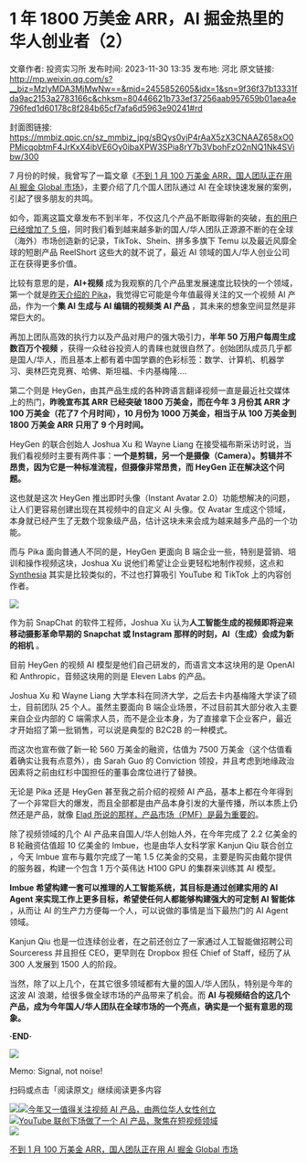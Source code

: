 # 1 年 1800 万美金 ARR，AI 掘金热里的华人创业者（2）

文章作者: 投资实习所
发布时间: 2023-11-30 13:35
发布地: 河北
原文链接: http://mp.weixin.qq.com/s?__biz=MzIyMDA3MjMwNw==&mid=2455852605&idx=1&sn=9f36f37b13331fda9ac2153a2783166c&chksm=80446621b733ef37256aab957659b01aea4e796fed1d60178c8f284b65cf7afa6d5963e90241#rd

封面图链接: https://mmbiz.qpic.cn/sz_mmbiz_jpg/sBQys0vjP4rAaX5zX3CNAAZ658xO0PMicqobtmF4JrKxX4ibVE6Oy0ibaXPW3SPia8rY7b3VbohFzO2nNQ1Nk4SVibw/300

7 月份的时候，我曾写了一篇文章《[不到 1 月 100 万美金 ARR，国人团队正在用 AI 掘金 Global
市场](http://mp.weixin.qq.com/s?__biz=MzIyMDA3MjMwNw==&mid=2455851206&idx=1&sn=1efc0a3294a356ad7a6c02b17e08cd71&chksm=804460dab733e9ccb081439e2328c51ccc89808e9558d0b0c02ec93348cbe03fcd7cb0d7fc7b&scene=21#wechat_redirect)》，主要介绍了几个国人团队通过
AI 在全球快速发展的案例，引起了很多朋友的共鸣。

如今，距离这篇文章发布不到半年，不仅这几个产品不断取得新的突破，[有的用户已经增加了 5
倍](http://mp.weixin.qq.com/s?__biz=MzIyMDA3MjMwNw==&mid=2455852395&idx=1&sn=4e5fc056176f641cafcbf42e43969a6a&chksm=80446577b733ec613b82441cef4829e9c09f87ca03f0cbae033d241499f2020c57dfee98e53f&scene=21#wechat_redirect)，同时我们看到越来越多新的国人/华人团队正源源不断的在全球（海外）市场创造新的记录，TikTok、Shein、拼多多旗下
Temu 以及最近风靡全球的短剧产品 ReelShort 这些大的就不说了，最近 AI 领域的国人/华人创业公司正在获得更多价值。

比较有意思的是，**AI+视频** 成为我观察的几个产品里发展速度比较快的一个领域，第一个就是[昨天介绍的
Pika](http://mp.weixin.qq.com/s?__biz=MzIyMDA3MjMwNw==&mid=2455852593&idx=1&sn=c2df4be9bdaa2602c32d30ac7511f96e&chksm=8044662db733ef3b439be47e6030fb25ef015c2cedb4856bcf5cefbb8c1ea4086b72124b8ee6&scene=21#wechat_redirect)，我觉得它可能是今年值最得关注的又一个视频
AI 产品，作为一个**集 AI 生成与 AI 编辑的视频类 AI 产品** ，其未来的想象空间显然是非常巨大的。

再加上团队高效的执行力以及产品对用户的强大吸引力，**半年 50 万用户每周生成数百万个视频**
，获得一众硅谷投资人的青睐也就很自然了。创始团队成员几乎都是国人/华人，而且基本上都有着中国学霸的色彩标签：数学、计算机、机器学习、奥林匹克竞赛、哈佛、斯坦福、卡内基梅隆....

第二个则是 HeyGen，由其产品生成的各种跨语言翻译视频一直是最近社交媒体上的热门，**昨晚宣布其 ARR 已经突破 1800 万美金，而在今年 3
月份其 ARR 才 100 万美金（花了7 个月时间），10 月份为 1000 万美金，相当于从 100 万美金到 1800 万美金 ARR 只用了 9
个月时间。**

HeyGen 的联合创始人 Joshua Xu 和 Wayne Liang
在接受福布斯采访时说，当我们看视频时主要有两件事：**一个是剪辑，另一个是摄像（Camera）。剪辑并不昂贵，因为它是一种标准流程，但摄像非常昂贵，而
HeyGen 正在解决这个问题。**

这也就是这次 HeyGen 推出即时头像（Instant Avatar 2.0）功能想解决的问题，让人们更容易创建出现在其视频中的自定义 AI 头像。仅
Avatar 生成这个领域，本身就已经产生了无数个现象级产品，估计这块未来会成为越来越多产品的一个功能。

而与 Pika 面向普通人不同的是，HeyGen 更面向 B 端企业一些，特别是营销、培训和操作视频这块，Joshua Xu
说他们希望让企业更轻松地制作视频，这点和
[Synthesia](http://mp.weixin.qq.com/s?__biz=MzIyMDA3MjMwNw==&mid=2455850884&idx=1&sn=c5c04ed58b94423b4e1833e2ba68b06d&chksm=80447f98b733f68e7f170f80716aeb9bcd1591aaac472a5f6ec5b30b9748e44f70066e314e4b&scene=21#wechat_redirect)
其实是比较类似的，不过也打算吸引 YouTube 和 TikTok 上的内容创作者。

![](https://mmbiz.qpic.cn/sz_mmbiz_png/sBQys0vjP4rAaX5zX3CNAAZ658xO0PMichZj0fmOtnY3jOyb4AeIWGpyoLpbZRMB4lJyjnSTmicDJN6gPumuz2JQ/640?wx_fmt=png&from=appmsg)

作为前 SnapChat 的软件工程师，Joshua Xu 认为**人工智能生成的视频即将迎来移动摄影革命早期的 Snapchat 或 Instagram
那样的时刻，AI（生成）会成为新的相机** 。

目前 HeyGen 的视频 AI 模型是他们自己研发的，而语言文本这块用的是 OpenAI 和 Anthropic，音频这块用的则是 Eleven Labs
的产品。

Joshua Xu 和 Wayne Liang 大学本科在同济大学，之后去卡内基梅隆大学读了硕士，目前团队 25 个人。虽然主要面向 B
端企业场景，不过目前其大部分收入主要来自企业内部的 C 端需求人员，而不是企业本身，为了直接拿下企业客户，最近才开始招了第一批销售，可以说是典型的
B2C2B 的一种模式。

而这次也宣布做了新一轮 560 万美金的融资，估值为 7500 万美金（这个估值看着确实让我有点意外），由 Sarah Guo 的 Conviction
领投，并且考虑到地缘政治因素将之前由红杉中国担任的董事会席位进行了替换。

无论是 Pika 还是 HeyGen 甚至我之前介绍的视频 AI
产品，基本上都在今年得到了一个非常巨大的爆发，而且全部都是由产品本身引发的大量传播，所以本质上仍然还是产品，就像 [Elad
所说的那样，产品市场（PMF）是最为重要的](http://mp.weixin.qq.com/s?__biz=MzIyMDA3MjMwNw==&mid=2455852419&idx=1&sn=b40c445f6a1d410858c65433ceb5c466&chksm=8044659fb733ec899d99123acb20327af73edd3de8d39ae9542c36ca13b7e9dc6ed49f569f5a&scene=21#wechat_redirect)。

除了视频领域的几个 AI 产品来自国人/华人创始人外，在今年完成了 2.2 亿美金的 B 轮融资估值超 10 亿美金的 Imbue，也是由华人女科学家
Kanjun Qiu 联合创立 ，今天 Imbue 宣布与戴尔完成了一笔 1.5 亿美金的交易，主要是购买由戴尔提供的服务器，构建一个包含 1 万个英伟达
H100 GPU 的集群来训练其 AI 模型。

**Imbue 希望构建一套可以推理的人工智能系统，其目标是通过创建实用的 AI Agent 来实现工作上更多目标，希望使任何人都能够构建强大的可定制 AI
智能体** ，从而让 AI 的生产力方便每一个人，可以说做的事情是当下最热门的 AI Agent 领域。

Kanjun Qiu 也是一位连续创业者，在之前还创立了一家通过人工智能做招聘公司 Sourceress 并且担任 CEO，更早则在 Dropbox 担任
Chief of Staff，经历了从 300 人发展到 1500 人的阶段。

当然，除了以上几个，在其它很多领域都有大量的国人/华人团队，特别是今年的这波 AI 浪潮，给很多做全球市场的产品带来了机会。而 **AI
与视频结合的这几个产品，成为今年国人/华人团队在全球市场的一个亮点，确实是一个挺有意思的现象。**

**·END·**

![](https://mmbiz.qpic.cn/sz_mmbiz_png/sBQys0vjP4rAaX5zX3CNAAZ658xO0PMicCR4wJicnduRWaBMrUTL9lbMl6icN0GiaiaGIUU9Gp4aDiaoVdAXNWu3Qmbw/640?wx_fmt=png&from=appmsg)  

Memo: Signal, not noise!

扫码或点击「阅读原文」继续阅读更多内容

![](https://mmbiz.qpic.cn/mmbiz_png/mrJibAziaMQhQGoNHniac6wGOyRe172dlS0HCYicyjiaCTtly2pULIz6YPNsXeRjoQFSuDYezsia4ibhbAc1X3GKtVRyw/640?wx_fmt=png&wxfrom=5&wx_lazy=1&wx_co=1)[![](https://mmbiz.qpic.cn/sz_mmbiz_jpg/sBQys0vjP4oFzKHRicbTRy4Z71DDZzrjM2u8D9EyxrsiaY6FwDA0hJRHsAMEdRKLNoO7pS5eXhBNXAloQicPhoicQg/640?wx_fmt=jpeg)今年又一值得关注视频
AI
产品，由两位华人女性创立](https://mp.weixin.qq.com/s?__biz=MzIyMDA3MjMwNw==&mid=2455852593&idx=1&sn=c2df4be9bdaa2602c32d30ac7511f96e&chksm=8044662db733ef3b439be47e6030fb25ef015c2cedb4856bcf5cefbb8c1ea4086b72124b8ee6&scene=21#wechat_redirect)  
[![](https://mmbiz.qpic.cn/sz_mmbiz_jpg/sBQys0vjP4oOcYichaPib5eQq3b8hhHHvHic6jWZsSyGd3m9jjHnaHsDJCUWovMZ6KxDeTxXByZBpdECGKyKWLfSw/640?wx_fmt=jpeg)YouTube
联创下场做了一个 AI
产品，聚焦在短视频领域](https://mp.weixin.qq.com/s?__biz=MzIyMDA3MjMwNw==&mid=2455852395&idx=1&sn=4e5fc056176f641cafcbf42e43969a6a&chksm=80446577b733ec613b82441cef4829e9c09f87ca03f0cbae033d241499f2020c57dfee98e53f&scene=21#wechat_redirect)  
[![](https://mmbiz.qpic.cn/sz_mmbiz_jpg/sBQys0vjP4p0Db2ScztgjUowPAibSXh51pL5pOGRy7vNiaIlHPVC3ibR9yZ50RiaM3qCrW4l0uRJo8ONzic2wiaW7cTA/640?wx_fmt=jpeg)](https://mp.weixin.qq.com/s?__biz=MzIyMDA3MjMwNw==&mid=2455851206&idx=1&sn=1efc0a3294a356ad7a6c02b17e08cd71&chksm=804460dab733e9ccb081439e2328c51ccc89808e9558d0b0c02ec93348cbe03fcd7cb0d7fc7b&scene=21#wechat_redirect)

[不到 1 月 100 万美金 ARR，国人团队正在用 AI 掘金 Global
市场](https://mp.weixin.qq.com/s?__biz=MzIyMDA3MjMwNw==&mid=2455851206&idx=1&sn=1efc0a3294a356ad7a6c02b17e08cd71&chksm=804460dab733e9ccb081439e2328c51ccc89808e9558d0b0c02ec93348cbe03fcd7cb0d7fc7b&scene=21#wechat_redirect)


